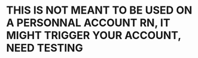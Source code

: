 # THIS IS NOT MEANT TO BE USED ON A PERSONNAL ACCOUNT RN, IT MIGHT TRIGGER YOUR ACCOUNT, NEED TESTING